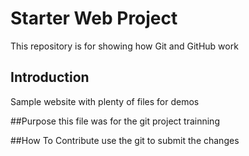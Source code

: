 # Starter Web Project

This repository is for showing how Git and GitHub work

## Introduction

Sample website with plenty of files for demos

##Purpose
this file was for the git project trainning

##How To Contribute 
use the git to submit the changes 